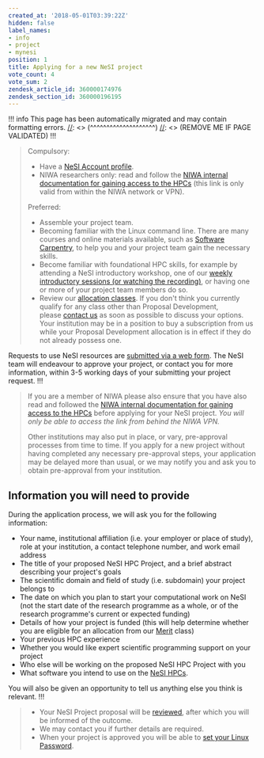 ```yaml
---
created_at: '2018-05-01T03:39:22Z'
hidden: false
label_names:
- info
- project
- mynesi
position: 1
title: Applying for a new NeSI project
vote_count: 4
vote_sum: 2
zendesk_article_id: 360000174976
zendesk_section_id: 360000196195
---
```



[//]: <> (REMOVE ME IF PAGE VALIDATED)
[//]: <> (vvvvvvvvvvvvvvvvvvvv)
!!! info
    This page has been automatically migrated and may contain formatting errors.
[//]: <> (^^^^^^^^^^^^^^^^^^^^)
[//]: <> (REMOVE ME IF PAGE VALIDATED)
!!!
>
> Compulsory:
>
> -   Have a [NeSI Account
>     profile](https://support.nesi.org.nz/hc/en-gb/articles/360000159715).
> -   NIWA researchers only: read and follow the [NIWA internal
>     documentation for gaining access to the
>     HPCs](https://one.niwa.co.nz/display/ONE/High+Performance+Computing+Facility+Services) (this
>     link is only valid from within the NIWA network or VPN).
>
> Preferred:
>
> -   Assemble your project team.
> -   Becoming familiar with the Linux command line. There are many
>     courses and online materials available, such as [Software
>     Carpentry](https://swcarpentry.github.io/shell-novice/), to help
>     you and your project team gain the necessary skills.
> -   Become familiar with foundational HPC skills, for example by
>     attending a NeSI introductory workshop, one of our [weekly
>     introductory sessions (or watching the
>     recording)](https://support.nesi.org.nz/hc/en-gb/articles/360000428676),
>     or having one or more of your project team members do so.
> -   Review our [allocation
>     classes](https://support.nesi.org.nz/hc/en-gb/articles/360000925176).
>     If you don't think you currently qualify for any class other than
>     Proposal Development, please [contact
>     us](https://support.nesi.org.nz/hc/requests/new) as soon as
>     possible to discuss your options. Your institution may be in a
>     position to buy a subscription from us while your Proposal
>     Development allocation is in effect if they do not already possess
>     one.

Requests to use NeSI resources are [submitted via a web
form](https://my.nesi.org.nz/). The NeSI team will endeavour to approve
your project, or contact you for more information, within 3-5 working
days of your submitting your project request.
!!!
>
> If you are a member of NIWA please also ensure that you have also read
> and followed the [NIWA internal documentation for gaining access to
> the
> HPCs](https://one.niwa.co.nz/display/ONE/High+Performance+Computing+Facility+Services)
> before applying for your NeSI project. *You will only be able to
> access the link from behind the NIWA VPN.*
>
> Other institutions may also put in place, or vary, pre-approval
> processes from time to time. If you apply for a new project without
> having completed any necessary pre-approval steps, your application
> may be delayed more than usual, or we may notify you and ask you to
> obtain pre-approval from your institution.

## Information you will need to provide

During the application process, we will ask you for the following
information:

-   Your name, institutional affiliation (i.e. your employer or place of
    study), role at your institution, a contact telephone number, and
    work email address
-   The title of your proposed NeSI HPC Project, and a brief abstract
    describing your project's goals
-   The scientific domain and field of study (i.e. subdomain) your
    project belongs to
-   The date on which you plan to start your computational work on NeSI
    (not the start date of the research programme as a whole, or of the
    research programme's current or expected funding)
-   Details of how your project is funded (this will help determine
    whether you are eligible for an allocation from our
    [Merit](https://support.nesi.org.nz/hc/articles/360000175635) class)
-   Your previous HPC experience
-   Whether you would like expert scientific programming support on your
    project
-   Who else will be working on the proposed NeSI HPC Project with you
-   What software you intend to use on the [NeSI
    HPCs](https://support.nesi.org.nz/hc/articles/360000175735).

You will also be given an opportunity to tell us anything else you think
is relevant.
!!!
>
> -   Your NeSI Project proposal will be
>     [reviewed](https://support.nesi.org.nz/hc/en-gb/articles/360000202136),
>     after which you will be informed of the outcome.
> -   We may contact you if further details are required.
> -   When your project is approved you will be able to [set your Linux
>     Password](https://support.nesi.org.nz/hc/en-gb/articles/360000335995).
